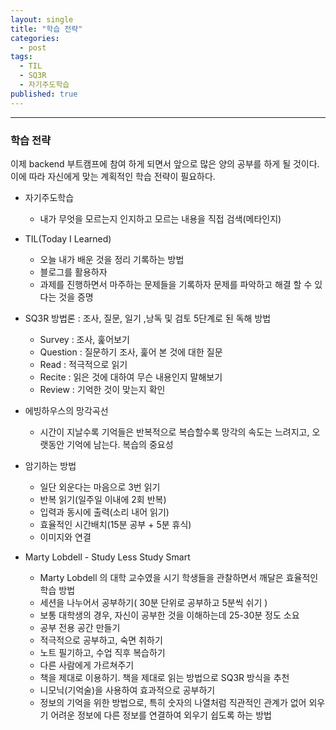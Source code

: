 ```yaml
---
layout: single
title: "학습 전략"
categories:
  - post
tags:
  - TIL
  - SQ3R
  - 자기주도학습
published: true
---
```

----

### 학습 전략
이제 backend 부트캠프에 참여 하게 되면서 앞으로 많은 양의 공부를 하게 될 것이다. 이에 따라 자신에게 맞는 계획적인 학습 전략이 필요하다. 
- 자기주도학습  
	- 내가 무엇을 모르는지 인지하고 모르는 내용을 직접 검색(메타인지)  


- TIL(Today I Learned)  
	- 오늘 내가 배운 것을 정리 기록하는 방법  
	- 블로그를 활용하자  
	- 과제를 진행하면서 마주하는 문제들을 기록하자 문제를 파악하고 해결 할 수 있다는 것을 증명


- SQ3R 방법론 : 조사, 질문, 일기 ,낭독 및 검토 5단계로 된 독해 방법
	- Survey : 조사, 훑어보기 
	- Question : 질문하기 조사, 훑어 본 것에 대한 질문
	- Read : 적극적으로 읽기
	- Recite : 읽은 것에 대하여 무슨 내용인지 말해보기
	- Review : 기억한 것이 맞는지 확인


- 에빙하우스의 망각곡선
	- 시간이 지날수록 기억들은 반복적으로 복습할수록 망각의 속도는 느려지고, 오랫동안 기억에 남는다. 복습의 중요성


- 암기하는 방법
	- 일단 외운다는 마음으로 3번 읽기
	- 반복 읽기(일주일 이내에 2회 반복)
	- 입력과 동시에 출력(소리 내어 읽기)
	- 효율적인 시간배치(15분 공부 + 5분 휴식)
	- 이미지와 연결


- Marty Lobdell - Study Less Study Smart
	- Marty Lobdell 의 대학 교수였을 시기 학생들을 관찰하면서 깨달은 효율적인 학습 방법
	- 세션을 나누어서 공부하기( 30분 단위로 공부하고 5분씩 쉬기 ) 
	- 보통 대학생의 경우, 자신이 공부한 것을 이해하는데 25-30분 정도 소요
	- 공부 전용 공간 만들기
	- 적극적으로 공부하고, 숙면 취하기
	- 노트 필기하고, 수업 직후 복습하기
	- 다른 사람에게 가르쳐주기
	- 책을 제대로 이용하기. 책을 제대로 읽는 방법으로 SQ3R 방식을 추천
	- 니모닉(기억술)을 사용하여 효과적으로 공부하기
	- 정보의 기억을 위한 방법으로, 특히 숫자의 나열처럼 직관적인 관계가 없어 외우기 어려운 정보에 다른 정보를 연결하여 외우기 쉽도록 하는 방법
